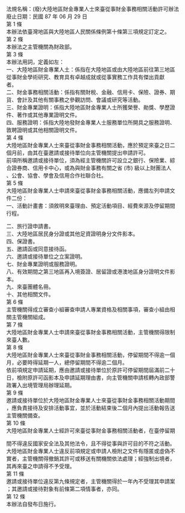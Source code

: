 法規名稱：(廢)大陸地區財金專業人士來臺從事財金事務相關活動許可辦法  
廢止日期：民國 87 年 06 月 29 日  
第 1 條  
本辦法依臺灣地區與大陸地區人民關係條例第十條第三項規定訂定之。  
第 2 條  
本辦法之主管機關為財政部。  
第 3 條  
本辦法用詞，定義如左：  
一、大陸地區財金專業人土：係指在大陸地區或由大陸地區前往第三地區  
從事財金學術研究、教育具有卓越成就或從事實務工作具有傑出貢獻  
者。  
二、財金事務相關活動：係指有關財稅、金融、信用卡、保險、證券、期  
貨、會計及其他有關事務之參觀訪問、會議或研究等活動。  
三、財金專業證明：係指大陸地區財金專業人士所獲榮譽、勛獎、學歷證  
件、著作或其他專業證明文件。  
四、服務證明：係指大陸地發財金專業人士服務單位所開具之服務證明、  
敦聘證明或其他相關證明文件。  
第 4 條  
大陸地區財金專業人士來臺從事財金事務相關活動，應於預定來臺之日二  
個月前，由其在臺邀請或接待單位向主管機關提出申請許可。  
前項所稱邀請或接待單位，須為經主管機關許可設立之銀行、保險業、綜  
合證券商、信用卡中心，或為與財金事務有關之省 (市) 級以上財團法人  
、公會、協會、學會及信用合作社聯合社。  
第 5 條  
大陸地區財金專業人士申請來臺從事財金事務相關活動，應備左列申請文  
件二份：  
一、活動計畫書：須敘明來臺理由、預定活動項目、經費來源及停留期間  
行程。  


二、旅行證申請書。  
三、大陸地區居民身分證或其他足資證明身分文件影本。  
四、保證書。  
五、邀請函或同意接待函。  
六、邀請或接待單位之立案證明。  
七、財金專業證明或服務證明。  
八、有效期間之第三地區再入境簽證、居留證或港澳地區身分證明文件影  
本。  
九、來臺團體名冊。  
十、其他相關文件。  
第 6 條  
主管機關得成立審查小組審查申請人專業資格及相關事項，審查小組由相  
關主管機關組成。  
第 7 條  
大陸地區財金專業人士申請來臺從事財金事務相關活動，主管機關得限制  
來臺人數。  
第 8 條  
大陸地區財金專業人士來臺從事財金事務相關活動，停留期間不得逾一個  
月，必要時得延期一人，總停留期間不得逾二個月。  
依前項規定申請延期，應由邀請或接待單位於原許可停留期間屆滿前二十  
日，檢附原許可函影本及申請延期理由書，向主管機關申請核轉內政部警  
政署入出境管理局辦理延期。  
第 9 條  
邀請或接待單位於大陸地區財金專業人士來臺從事財金事務相關活動期間  
，應負責接待及安排活動事宜，並於活動結束後二個月內提出活動報告送  
主管機關備查。  
第 10 條  
大陸地區財金專業人士經許可來臺從事財金事務相關活動者，在臺停留期  


間不得違反國家安全法及其他法令，且不得從事與許可目的不符之活動。  
大陸地區財金專業人士違反前項規定或申請人檢附之文件有隱匿或虛偽不  
實者，主管機關得撤銷其許可或移送有關機關依法處理；經強制出境者，  
其再來臺之申請得不予受理。  
第 11 條  
邀請或接待單位違反第九條規定者，主管機關得於一年內不受理其申請案  
；其邀請或接待對象有前條第二項情事者，亦同。  
第 12 條  
本辦法自發布日施行。  


